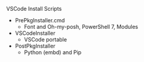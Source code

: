 VSCode Install Scripts
- PrePkgInstaller.cmd
  - Font and Oh-my-posh, PowerShell 7, Modules
- VSCodeInstaller
  - VSCode portable  
- PostPkgInstaller
  - Python (embd) and Pip  
